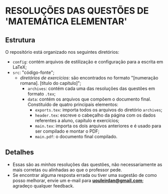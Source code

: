 # RESOLUÇÕES DAS QUESTÕES DE 'MATEMÁTICA ELEMENTAR'

## Estrutura
O repositório está organizado nos seguintes diretórios:
* `config`: contém arquivos de estilização e configuração para a escrita em LaTeX;
* `src`: "código-fonte";
    * *diretórios de exercícios*: são encontrados no formato "[numeração romana]. [título do capítulo]";
        * `archives`: contém cada uma das resoluções das questões em formato `.tex`;
        * `data`: contém os arquivos que compõem o documento final. Constituído de quatro principais elementos:
            * `exports.tex`: importa todos os arquivos do diretório `archives`;
            * `header.tex`: escreve o cabeçalho da página com os dados referentes a aluno, capítulo e exercícios;
            * `main.tex`: importa os dois arquivos anteriores e é usado para ser compilado e montar o PDF;
            * `main.pdf`: o documento final compilado.

## Detalhes
* Essas são as *minhas* resoluções das questões, não necessariamente as mais corretas ou alinhadas ao que o professor pede.
* Se encontrar alguma resposta errada ou tiver uma sugestão de como posso melhorar, envie um e-mail para **uouleirdan@gmail.com**; agradeço qualquer feedback.